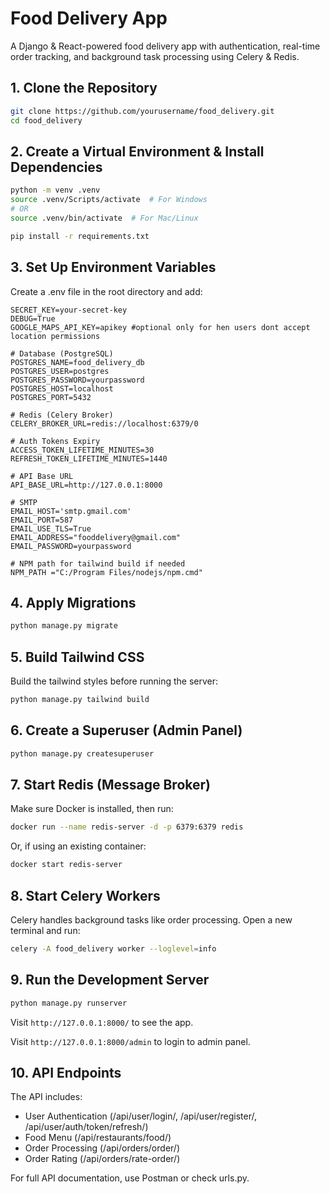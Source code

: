 # Food Delivery App

A Django & React-powered food delivery app with authentication, real-time order tracking, and background task processing using Celery & Redis.

## 1. Clone the Repository

```bash
git clone https://github.com/yourusername/food_delivery.git
cd food_delivery
```

## 2. Create a Virtual Environment & Install Dependencies

```bash
python -m venv .venv
source .venv/Scripts/activate  # For Windows
# OR
source .venv/bin/activate  # For Mac/Linux

pip install -r requirements.txt
```

## 3. Set Up Environment Variables

Create a .env file in the root directory and add:

```text
SECRET_KEY=your-secret-key
DEBUG=True 
GOOGLE_MAPS_API_KEY=apikey #optional only for hen users dont accept location permissions

# Database (PostgreSQL)
POSTGRES_NAME=food_delivery_db
POSTGRES_USER=postgres
POSTGRES_PASSWORD=yourpassword
POSTGRES_HOST=localhost
POSTGRES_PORT=5432

# Redis (Celery Broker)
CELERY_BROKER_URL=redis://localhost:6379/0

# Auth Tokens Expiry
ACCESS_TOKEN_LIFETIME_MINUTES=30 
REFRESH_TOKEN_LIFETIME_MINUTES=1440

# API Base URL
API_BASE_URL=http://127.0.0.1:8000

# SMTP
EMAIL_HOST='smtp.gmail.com'
EMAIL_PORT=587
EMAIL_USE_TLS=True
EMAIL_ADDRESS="fooddelivery@gmail.com"
EMAIL_PASSWORD=yourpassword

# NPM path for tailwind build if needed
NPM_PATH ="C:/Program Files/nodejs/npm.cmd"
```

## 4. Apply Migrations

```bash
python manage.py migrate
```

## 5. Build Tailwind CSS

Build the tailwind styles before running the server:

```bash
python manage.py tailwind build
```

## 6. Create a Superuser (Admin Panel)

```bash
python manage.py createsuperuser
```

## 7. Start Redis (Message Broker)

Make sure Docker is installed, then run:

```bash
docker run --name redis-server -d -p 6379:6379 redis
```

Or, if using an existing container:

```bash
docker start redis-server
```

## 8. Start Celery Workers

Celery handles background tasks like order processing. Open a new terminal and run:

```bash
celery -A food_delivery worker --loglevel=info
```

## 9. Run the Development Server

```bash
python manage.py runserver
```

Visit ```http://127.0.0.1:8000/``` to see the app.

Visit ```http://127.0.0.1:8000/admin``` to login to admin panel.

## 10. API Endpoints

The API includes:

- User Authentication (/api/user/login/, /api/user/register/, /api/user/auth/token/refresh/)
- Food Menu (/api/restaurants/food/)
- Order Processing (/api/orders/order/)
- Order Rating (/api/orders/rate-order/)

For full API documentation, use Postman or check urls.py.
